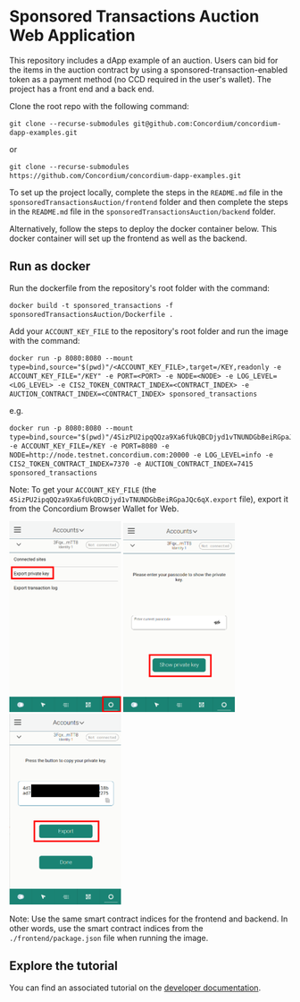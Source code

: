 # Sponsored Transactions Auction Web Application

This repository includes a dApp example of an auction. Users can bid for the items in the auction contract by using a sponsored-transaction-enabled token as a payment method (no CCD required in the user's wallet). The project has a front end and a back end.

Clone the root repo with the following command:

```shell
git clone --recurse-submodules git@github.com:Concordium/concordium-dapp-examples.git
```

or
```shell
git clone --recurse-submodules https://github.com/Concordium/concordium-dapp-examples.git
```

To set up the project locally, complete the steps in the `README.md` file in the `sponsoredTransactionsAuction/frontend` folder and then complete the steps in the `README.md` file in the `sponsoredTransactionsAuction/backend` folder.

Alternatively, follow the steps to deploy the docker container below. This docker container will set up the frontend as well as the backend.

## Run as docker

Run the dockerfile from the repository's root folder with the command:

```shell
docker build -t sponsored_transactions -f sponsoredTransactionsAuction/Dockerfile .
```

Add your `ACCOUNT_KEY_FILE` to the repository's root folder and run the image with the command:

```shell
docker run -p 8080:8080 --mount type=bind,source="$(pwd)"/<ACCOUNT_KEY_FILE>,target=/KEY,readonly -e ACCOUNT_KEY_FILE="/KEY" -e PORT=<PORT> -e NODE=<NODE> -e LOG_LEVEL=<LOG_LEVEL> -e CIS2_TOKEN_CONTRACT_INDEX=<CONTRACT_INDEX> -e AUCTION_CONTRACT_INDEX=<CONTRACT_INDEX> sponsored_transactions
```

e.g.

```shell
docker run -p 8080:8080 --mount type=bind,source="$(pwd)"/4SizPU2ipqQQza9Xa6fUkQBCDjyd1vTNUNDGbBeiRGpaJQc6qX.export,target=/KEY,readonly -e ACCOUNT_KEY_FILE=/KEY -e PORT=8080 -e NODE=http://node.testnet.concordium.com:20000 -e LOG_LEVEL=info -e CIS2_TOKEN_CONTRACT_INDEX=7370 -e AUCTION_CONTRACT_INDEX=7415 sponsored_transactions
```

Note: To get your `ACCOUNT_KEY_FILE` (the `4SizPU2ipqQQza9Xa6fUkQBCDjyd1vTNUNDGbBeiRGpaJQc6qX.export` file), export it from the Concordium Browser Wallet for Web.

<img src="./backend/pic/pic1.png"  width="200" />
<img src="./backend/pic/pic2.png"  width="200" />
<img src="./backend/pic/pic3.png"  width="200" />

Note: Use the same smart contract indices for the frontend and backend. In other words, use the smart contract indices from the `./frontend/package.json` file when running the image.



## Explore the tutorial

You can find an associated tutorial on the [developer documentation](./https://developer.concordium.software/en/mainnet/smart-contracts/tutorials/index.html).


